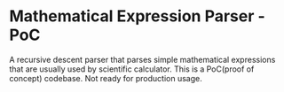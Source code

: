 # Mathematical Expression Parser - PoC
A recursive descent parser that parses simple mathematical expressions that are usually used by scientific calculator.
This is a PoC(proof of concept) codebase. Not ready for production usage.
